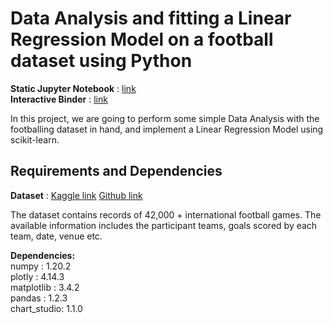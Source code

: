 # Data Analysis and fitting a Linear Regression Model on a football dataset using Python  
  
**Static Jupyter Notebook** : [link](https://github.com/pillaikartik10/python-football-data-analysis/blob/main/football.ipynb)  
**Interactive Binder** : [link](https://mybinder.org/v2/gh/pillaikartik10/python-football-data-analysis/3853e472ea17f600a7cd33844411d67923e5a768)  
  
In this project, we are going to perform some simple Data Analysis with the footballing dataset in hand, and implement a Linear Regression Model using scikit-learn.  
  
## Requirements and Dependencies  
  
**Dataset** : [Kaggle link](https://www.kaggle.com/martj42/international-football-results-from-1872-to-2017)  [Github link](https://github.com/pillaikartik10/python-football-data-analysis/blob/main/results.csv)  
  
The dataset contains records of 42,000 + international football games. The available information includes the participant teams, goals scored by each team, date, venue etc.  
  
**Dependencies:**  
numpy       : 1.20.2  
plotly      : 4.14.3  
matplotlib  : 3.4.2  
pandas      : 1.2.3  
chart_studio: 1.1.0  
  
